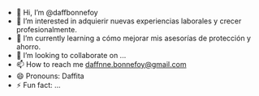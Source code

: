 - 👋 Hi, I’m @daffbonnefoy
- 👀 I’m interested in adquierir nuevas experiencias laborales y crecer profesionalmente.
- 🌱 I’m currently learning a cómo mejorar mis asesorías de protección y ahorro. 
- 💞️ I’m looking to collaborate on ...
- 📫 How to reach me daffnne.bonnefoy@gmail.com
- 😄 Pronouns: Daffita
- ⚡ Fun fact: ...

<!---
daffbonnefoy/daffbonnefoy is a ✨ special ✨ repository because its `README.md` (this file) appears on your GitHub profile.
You can click the Preview link to take a look at your changes.
--->
